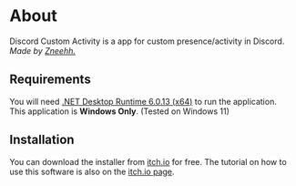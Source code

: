 # About

Discord Custom Activity is a app for custom presence/activity in Discord.  
*Made by [Zneehh.](https://discord.com/users/371575830951755777)*

## Requirements

You will need [.NET Desktop Runtime 6.0.13 (x64)](https://dotnet.microsoft.com/en-us/download/dotnet/6.0) to run the application.  
This application is **Windows Only**. (Tested on Windows 11)  

## Installation

You can download the installer from [itch.io](https://zneehh.itch.io/discord-custom-activity) for free.
The tutorial on how to use this software is also on the [itch.io page](https://zneehh.itch.io/discord-custom-activity).

